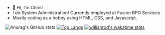 - 👋 Hi, I’m Chris!
- I do System Administration! Currently employed at Fusion BPO Services
- Mostly coding as a hobby using HTML, CSS, and Javascript. 


![Anurag's GitHub stats](https://github-readme-stats.vercel.app/api?username=chrisclary20&show_icons=true&theme=synthwave)
[![Top Langs](https://github-readme-stats.vercel.app/api/top-langs/?username=chrisclary20&layout=compact)](https://github.com/anuraghazra/github-readme-stats)
[![willianrod's wakatime stats](https://github-readme-stats.vercel.app/api/wakatime?username=chrisclary20)](https://github.com/anuraghazra/github-readme-stats)
